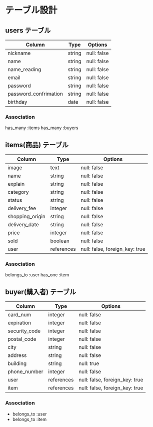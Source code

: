 
# テーブル設計

## users テーブル

| Column                    | Type   | Options     |
| ------------------------- | ------ | ----------- |
| nickname                  | string | null: false |
| name                      | string | null: false |
| name_reading              | string | null: false |
| email                     | string | null: false |
| password                  | string | null: false |
| password_confrimation     | string | null: false |
| birthday                  | date   | null: false |


### Association
 has_many :items
 has_many :buyers


## items(商品) テーブル

| Column           | Type      | Options                       |
| ---------------- | --------- | ----------------------------- |
| image            | text      | null: false                   |
| name             | string    | null: false                   |
| explain          | string    | null: false                   |
| category         | string    | null: false                   |
| status           | string    | null: false                   |
| delivery_fee     | integer   | null: false                   |
| shopping_origin  | string    | null: false                   |
| delivery_date    | string    | null: false                   |
| price            | integer   | null: false                   |
| sold             | boolean   | null: false                   |
| user             |references | null: false, foreign_key: true|


### Association
 belongs_to :user
 has_one :item


## buyer(購入者) テーブル

| Column           | Type      | Options                       |
| ---------------- | ----------| ----------------------------- |
| card_num         | integer   | null: false                   |
| expiration       | integer   | null: false                   |
| security_code    | integer   | null: false                   |
| postal_code      | integer   | null: false                   |
| city             | string    | null: false                   |
| address          | string    | null: false                   |
| building         | string    | null: true                    |
| phone_number     | integer   | null: false                   |
| user             |references | null: false, foreign_key: true|
| item             |references | null: false, foreign_key: true|


### Association

- belongs_to :user
- belongs_to :item

